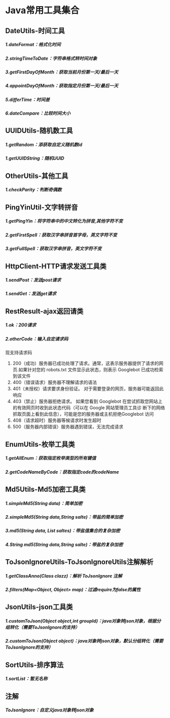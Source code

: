 # Java常用工具集合
## DateUtils-时间工具
##### 1.dateFormat：格式化时间
##### 2.stringTimeToDate：字符串格式转时间对象
##### 3.getFirstDayOfMonth：获取当前月份第一天/最后一天
##### 4.appointDayOfMonth：获取指定月份第一天/最后一天
##### 5.differTime：时间差
##### 6.dateCompare：比较时间大小

## UUIDUtils-随机数工具
##### 1.getRandom：添获取自定义随机数id
##### 1.getUUIDString：随机UUID
## OtherUtils-其他工具
##### 1.checkParity：判断奇偶数

## PingYinUtil-文字转拼音
##### 1.getPingYin：将字符串中的中文转化为拼音,其他字符不变
##### 2.getFirstSpell：获取汉字串拼音首字母，英文字符不变
##### 3.getFullSpell：获取汉字串拼音，英文字符不变

## HttpClient-HTTP请求发送工具类
##### 1.sendPost：发送post请求
##### 1.sendGet：发送get请求

## RestResult-ajax返回请类
##### 1.ok：200请求
##### 2.otherCode：输入自定请求码
现支持请求码
1. 200（成功）服务器已成功处理了请求。通常，这表示服务器提供了请求的网页.如果针对您的 robots.txt 文件显示此状态，则表示 Googlebot 已成功检索到该文件
2. 400（错误请求）服务器不理解请求的语法
3. 401（未授权）请求要求身份验证。 对于需要登录的网页，服务器可能返回此响应
4. 403（禁止）服务器拒绝请求。 如果您看到 Googlebot 在尝试抓取您网站上的有效网页时收到此状态代码（可以在 Google 网站管理员工具诊 断下的网络抓取页面上看到此信息），可能是您的服务器或主机拒绝Googlebot 访问
5. 408（请求超时）服务器等候请求时发生超时
6. 500（服务器内部错误）服务器遇到错误，无法完成请求

## EnumUtils-枚举工具类
##### 1.getAllEnum：获取指定枚举类型的所有键值
##### 2.getCodeNameByCode：获取指定code的codeName

## Md5Utils-Md5加密工具类
##### 1.simpleMd5(String data)：简单加密
##### 2.simpleMd5(String data,String salte)：带盐的简单加密
##### 3.md5(String data, List<String> saltes)：带盐值集合的复杂加密
##### 4.String md5(String data,String salte)：带盐的复杂加密


## ToJsonIgnoreUtils-ToJsonIgnoreUtils注解解析
##### 1.getClassAnno(Class clazz)：解析 ToJsonIgnore 注解
##### 2.filters(Map<Object, Object> map)：过滤require为false的属性

## JsonUtils-json工具类
##### 1.customToJson(Object object,int groupId)：java对象转json对象，根据分组转化（需要ToJsonIgnore的支持）
##### 2.customToJson(Object object)：java对象转json对象，默认分组转化（需要ToJsonIgnore的支持）

## SortUtils-排序算法
##### 1.sortList：暂无名称

## 注解
##### ToJsonIgnore：自定义java对象转json对象
